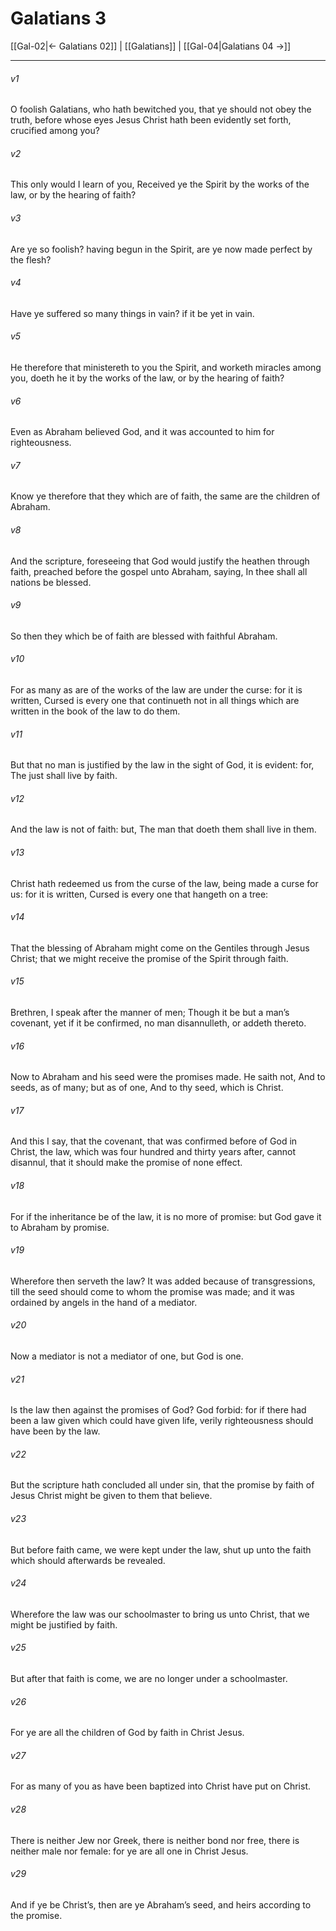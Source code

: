 # Galatians 3

[[Gal-02|← Galatians 02]] | [[Galatians]] | [[Gal-04|Galatians 04 →]]
***

###### v1
O foolish Galatians, who hath bewitched you, that ye should not obey the truth, before whose eyes Jesus Christ hath been evidently set forth, crucified among you?
###### v2
This only would I learn of you, Received ye the Spirit by the works of the law, or by the hearing of faith?
###### v3
Are ye so foolish? having begun in the Spirit, are ye now made perfect by the flesh?
###### v4
Have ye suffered so many things in vain? if it be yet in vain.
###### v5
He therefore that ministereth to you the Spirit, and worketh miracles among you, doeth he it by the works of the law, or by the hearing of faith?
###### v6
Even as Abraham believed God, and it was accounted to him for righteousness.
###### v7
Know ye therefore that they which are of faith, the same are the children of Abraham.
###### v8
And the scripture, foreseeing that God would justify the heathen through faith, preached before the gospel unto Abraham, saying, In thee shall all nations be blessed.
###### v9
So then they which be of faith are blessed with faithful Abraham.
###### v10
For as many as are of the works of the law are under the curse: for it is written, Cursed is every one that continueth not in all things which are written in the book of the law to do them.
###### v11
But that no man is justified by the law in the sight of God, it is evident: for, The just shall live by faith.
###### v12
And the law is not of faith: but, The man that doeth them shall live in them.
###### v13
Christ hath redeemed us from the curse of the law, being made a curse for us: for it is written, Cursed is every one that hangeth on a tree:
###### v14
That the blessing of Abraham might come on the Gentiles through Jesus Christ; that we might receive the promise of the Spirit through faith.
###### v15
Brethren, I speak after the manner of men; Though it be but a man’s covenant, yet if it be confirmed, no man disannulleth, or addeth thereto.
###### v16
Now to Abraham and his seed were the promises made. He saith not, And to seeds, as of many; but as of one, And to thy seed, which is Christ.
###### v17
And this I say, that the covenant, that was confirmed before of God in Christ, the law, which was four hundred and thirty years after, cannot disannul, that it should make the promise of none effect.
###### v18
For if the inheritance be of the law, it is no more of promise: but God gave it to Abraham by promise.
###### v19
Wherefore then serveth the law? It was added because of transgressions, till the seed should come to whom the promise was made; and it was ordained by angels in the hand of a mediator.
###### v20
Now a mediator is not a mediator of one, but God is one.
###### v21
Is the law then against the promises of God? God forbid: for if there had been a law given which could have given life, verily righteousness should have been by the law.
###### v22
But the scripture hath concluded all under sin, that the promise by faith of Jesus Christ might be given to them that believe.
###### v23
But before faith came, we were kept under the law, shut up unto the faith which should afterwards be revealed.
###### v24
Wherefore the law was our schoolmaster to bring us unto Christ, that we might be justified by faith.
###### v25
But after that faith is come, we are no longer under a schoolmaster.
###### v26
For ye are all the children of God by faith in Christ Jesus.
###### v27
For as many of you as have been baptized into Christ have put on Christ.
###### v28
There is neither Jew nor Greek, there is neither bond nor free, there is neither male nor female: for ye are all one in Christ Jesus.
###### v29
And if ye be Christ’s, then are ye Abraham’s seed, and heirs according to the promise. 
